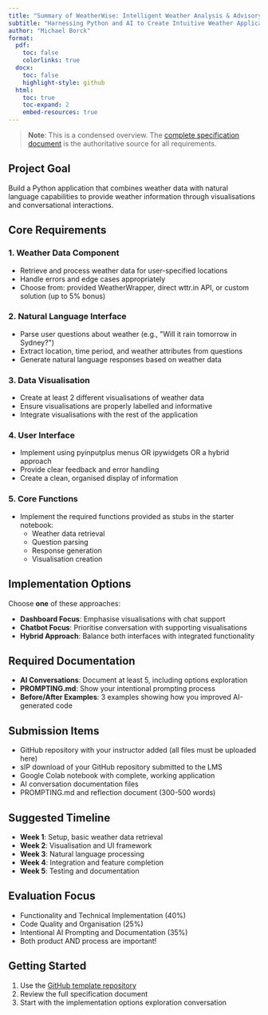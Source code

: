```yaml
---
title: "Summary of WeatherWise: Intelligent Weather Analysis & Advisory System"
subtitle: "Harnessing Python and AI to Create Intuitive Weather Applications"
author: "Michael Borck"
format: 
  pdf:
    toc: false
    colorlinks: true
  docx:
    toc: false
    highlight-style: github
  html:
    toc: true
    toc-expand: 2
    embed-resources: true
---
```


> **Note**: This is a condensed overview. The [complete specification document](link-to-full-spec) is the authoritative source for all requirements.

## Project Goal
Build a Python application that combines weather data with natural language capabilities to provide weather information through visualisations and conversational interactions.

## Core Requirements

### 1. Weather Data Component
- Retrieve and process weather data for user-specified locations
- Handle errors and edge cases appropriately
- Choose from: provided WeatherWrapper, direct wttr.in API, or custom solution (up to 5% bonus)

### 2. Natural Language Interface
- Parse user questions about weather (e.g., "Will it rain tomorrow in Sydney?")
- Extract location, time period, and weather attributes from questions
- Generate natural language responses based on weather data

### 3. Data Visualisation
- Create at least 2 different visualisations of weather data
- Ensure visualisations are properly labelled and informative
- Integrate visualisations with the rest of the application

### 4. User Interface
- Implement using pyinputplus menus OR ipywidgets OR a hybrid approach
- Provide clear feedback and error handling
- Create a clean, organised display of information

### 5. Core Functions
- Implement the required functions provided as stubs in the starter notebook:
  - Weather data retrieval
  - Question parsing
  - Response generation
  - Visualisation creation

## Implementation Options
Choose **one** of these approaches:
- **Dashboard Focus**: Emphasise visualisations with chat support
- **Chatbot Focus**: Prioritise conversation with supporting visualisations
- **Hybrid Approach**: Balance both interfaces with integrated functionality

## Required Documentation
- **AI Conversations**: Document at least 5, including options exploration
- **PROMPTING.md**: Show your intentional prompting process
- **Before/After Examples**: 3 examples showing how you improved AI-generated code

## Submission Items
- GitHub repository with your instructor added (all files must be uploaded here)
- sIP download of your GitHub repository submitted to the LMS
- Google Colab notebook with complete, working application
- AI conversation documentation files
- PROMPTING.md and reflection document (300-500 words)

## Suggested Timeline
- **Week 1**: Setup, basic weather data retrieval
- **Week 2**: Visualisation and UI framework
- **Week 3**: Natural language processing
- **Week 4**: Integration and feature completion
- **Week 5**: Testing and documentation

## Evaluation Focus
- Functionality and Technical Implementation (40%)
- Code Quality and Organisation (25%)
- Intentional AI Prompting and Documentation (35%)
- Both product AND process are important!

## Getting Started
1. Use the [GitHub template repository](link-to-template)
2. Review the full specification document
3. Start with the implementation options exploration conversation